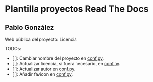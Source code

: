 # Plantilla proyectos Read The Docs
## Pablo González

Web pública del proyecto:
Licencia:

TODOs:
- [ ]: Cambiar nombre del proyecto en [conf.py](./docs/source/conf.py).
- [ ]: Actualizar licencia, si fuera necesario, en [conf.py](./docs/source/conf.py). 
- [ ]: Actualizar autor en [conf.py](./docs/source/conf.py). 
- [ ]: Añadir favicon en [conf.py](./docs/source/conf.py).